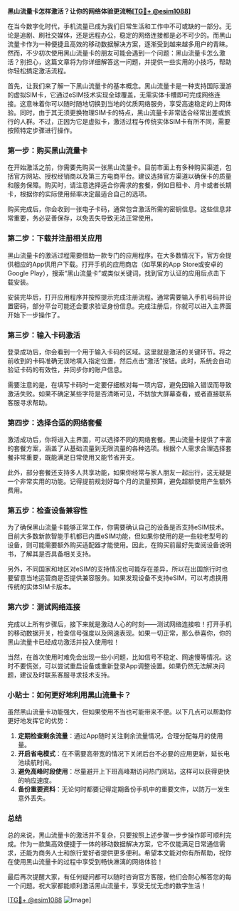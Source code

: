 **黑山流量卡怎样激活？让你的网络体验更流畅[[TG💪+ @esim1088](https://t.me/s/esim1088)]**

在当今数字化时代，手机流量已成为我们日常生活和工作中不可或缺的一部分。无论是追剧、刷社交媒体，还是远程办公，稳定的网络连接都是必不可少的。而黑山流量卡作为一种便捷且高效的移动数据解决方案，逐渐受到越来越多用户的青睐。然而，不少初次使用黑山流量卡的朋友可能会遇到一个问题：黑山流量卡怎么激活？别担心，这篇文章将为你详细解答这一问题，并提供一些实用的小技巧，帮助你轻松搞定激活流程。

首先，让我们来了解一下黑山流量卡的基本概念。黑山流量卡是一种支持国际漫游的虚拟SIM卡，它通过eSIM技术实现全球覆盖，无需实体卡槽即可完成网络连接。这意味着你可以随时随地切换到当地的优质网络服务，享受高速稳定的上网体验。同时，由于其无须更换物理SIM卡的特点，黑山流量卡非常适合经常出差或旅行的人群。不过，正因为它是虚拟卡，激活过程与传统实体SIM卡有所不同，需要按照特定步骤进行操作。

### **第一步：购买黑山流量卡**
在开始激活之前，你需要先购买一张黑山流量卡。目前市面上有多种购买渠道，包括官方网站、授权经销商以及第三方电商平台。建议选择官方渠道以确保卡的质量和服务保障。购买时，请注意选择适合你需求的套餐，例如日租卡、月卡或者长期卡，根据你的实际使用频率决定最适合自己的选项。

购买完成后，你会收到一张电子卡码，通常包含激活所需的密钥信息。这些信息非常重要，务必妥善保存，以免丢失导致无法正常使用。

### **第二步：下载并注册相关应用**
黑山流量卡的激活过程需要借助一款专门的应用程序。在大多数情况下，官方会提供相应的App供用户下载。打开手机的应用商店（如苹果的App Store或安卓的Google Play），搜索“黑山流量卡”或类似关键词，找到官方认证的应用后点击下载安装。

安装完毕后，打开应用程序并按照提示完成注册流程。通常需要输入手机号码并设置密码，部分平台可能还会要求验证身份信息。完成注册后，你就可以进入主界面开始下一步操作了。

### **第三步：输入卡码激活**
登录成功后，你会看到一个用于输入卡码的区域。这里就是激活的关键环节。将之前收到的卡码准确无误地填入指定位置，然后点击“激活”按钮。此时，系统会自动验证卡码的有效性，并同步你的账户信息。

需要注意的是，在填写卡码时一定要仔细核对每一项内容，避免因输入错误而导致激活失败。如果不确定某些字符是否清晰可见，不妨放大屏幕查看，或者直接联系客服寻求帮助。

### **第四步：选择合适的网络套餐**
激活成功后，你将进入主界面，可以选择不同的网络套餐。黑山流量卡提供了丰富的套餐方案，涵盖了从基础流量到无限流量的各种选项。根据个人需求合理选择套餐非常重要，既能满足日常使用又能节省开支。

此外，部分套餐还支持多人共享功能，如果你经常与家人朋友一起出行，这无疑是一个非常实用的功能。记得提前规划好每个月的流量预算，避免超额使用产生额外费用。

### **第五步：检查设备兼容性**
为了确保黑山流量卡能够正常工作，你需要确认自己的设备是否支持eSIM技术。目前大多数新款智能手机都已内置eSIM功能，但如果你使用的是一些较老型号的设备，则可能需要额外购买适配器才能使用。因此，在购买前最好先查阅设备说明书，了解其是否具备相关支持。

另外，不同国家和地区对eSIM的支持情况也可能存在差异，所以在出国旅行时也要留意当地运营商是否提供兼容服务。如果发现设备不支持eSIM，可以考虑换用传统的实体SIM卡版本。

### **第六步：测试网络连接**
完成以上所有步骤后，接下来就是激动人心的时刻——测试网络连接啦！打开手机的移动数据开关，检查信号强度以及网速表现。如果一切正常，那么恭喜你，你的黑山流量卡已经成功激活并投入使用啦！

当然，在首次使用时难免会出现一些小问题，比如信号不稳定、网速慢等情况。这时不要慌张，可以尝试重启设备或重新登录App调整设置。如果仍然无法解决问题，建议及时联系客服寻求技术支持。

### **小贴士：如何更好地利用黑山流量卡？**
虽然黑山流量卡功能强大，但如果使用不当也可能带来不便。以下几点可以帮助你更好地发挥它的优势：

1. **定期检查剩余流量**：通过App随时关注剩余流量情况，合理分配每月的使用量。
2. **开启省电模式**：在不需要高带宽的情况下关闭后台不必要的应用更新，延长电池续航时间。
3. **避免高峰时段使用**：尽量避开上下班高峰期访问热门网站，这样可以获得更快的响应速度。
4. **备份重要资料**：无论何时都要记得定期备份手机中的重要文件，以防万一发生意外丢失。

### **总结**
总的来说，黑山流量卡的激活并不复杂，只要按照上述步骤一步步操作即可顺利完成。作为一款集高效便捷于一体的移动数据解决方案，它不仅能满足日常通信需求，还能为商务人士和旅行爱好者提供更多便利。希望本文能对你有所帮助，祝你在使用黑山流量卡的过程中享受到畅快淋漓的网络体验！

最后再次提醒大家，有任何疑问都可以随时咨询官方客服，他们会耐心解答您的每一个问题。祝大家都能顺利激活黑山流量卡，享受无忧无虑的数字生活！

[[TG💪+ @esim1088](https://t.me/s/esim1088) ![Image](https://i.postimg.cc/4NQfJmqS/Snipaste-2025-05-13-00-14-12.png)]